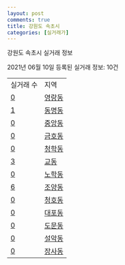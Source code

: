 ```yaml
---
layout: post
comments: true
title: 강원도 속초시
categories: [실거래가]
---
```


강원도 속초시 실거래 정보

2021년 06월 10일 등록된 실거래 정보: 10건


<table>
  <tr>
    <td>실거래 수</td>
    <td>지역</td>
  </tr>

  
  <tr>
    <td><a href="4221010100.html">0</a></td>
    <td><a href="4221010100.html">영랑동</a></td>
  </tr>
    

  <tr>
    <td><a href="4221010200.html">1</a></td>
    <td><a href="4221010200.html">동명동</a></td>
  </tr>
    

  <tr>
    <td><a href="4221010300.html">0</a></td>
    <td><a href="4221010300.html">중앙동</a></td>
  </tr>
    

  <tr>
    <td><a href="4221010400.html">0</a></td>
    <td><a href="4221010400.html">금호동</a></td>
  </tr>
    

  <tr>
    <td><a href="4221010500.html">0</a></td>
    <td><a href="4221010500.html">청학동</a></td>
  </tr>
    

  <tr>
    <td><a href="4221010600.html">3</a></td>
    <td><a href="4221010600.html">교동</a></td>
  </tr>
    

  <tr>
    <td><a href="4221010700.html">0</a></td>
    <td><a href="4221010700.html">노학동</a></td>
  </tr>
    

  <tr>
    <td><a href="4221010800.html">6</a></td>
    <td><a href="4221010800.html">조양동</a></td>
  </tr>
    

  <tr>
    <td><a href="4221010900.html">0</a></td>
    <td><a href="4221010900.html">청호동</a></td>
  </tr>
    

  <tr>
    <td><a href="4221011000.html">0</a></td>
    <td><a href="4221011000.html">대포동</a></td>
  </tr>
    

  <tr>
    <td><a href="4221011100.html">0</a></td>
    <td><a href="4221011100.html">도문동</a></td>
  </tr>
    

  <tr>
    <td><a href="4221011200.html">0</a></td>
    <td><a href="4221011200.html">설악동</a></td>
  </tr>
    

  <tr>
    <td><a href="4221011300.html">0</a></td>
    <td><a href="4221011300.html">장사동</a></td>
  </tr>
    


</table>
    